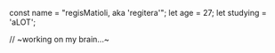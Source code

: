 const name = "regisMatioli, aka 'regitera'";
let age = 27;
let studying = 'aLOT';

//       ~working on my brain...~


